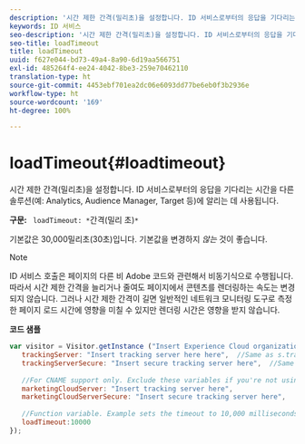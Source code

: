```yaml
---
description: '시간 제한 간격(밀리초)을 설정합니다. ID 서비스로부터의 응답을 기다리는 시간을 다른 솔루션(예: Analytics, Audience Manager, Target 등)에 알리는 데 사용됩니다.'
keywords: ID 서비스
seo-description: '시간 제한 간격(밀리초)을 설정합니다. ID 서비스로부터의 응답을 기다리는 시간을 다른 솔루션(예: Analytics, Audience Manager, Target 등)에 알리는 데 사용됩니다.'
seo-title: loadTimeout
title: loadTimeout
uuid: f627e044-bd73-49a4-8a90-6d19aa566751
exl-id: 485264f4-ee24-4042-8be3-259e70462110
translation-type: ht
source-git-commit: 4453ebf701ea2dc06e6093dd77be6eb0f3b2936e
workflow-type: ht
source-wordcount: '169'
ht-degree: 100%

---
```


# loadTimeout{#loadtimeout}

시간 제한 간격(밀리초)을 설정합니다. ID 서비스로부터의 응답을 기다리는 시간을 다른 솔루션(예: Analytics, Audience Manager, Target 등)에 알리는 데 사용됩니다.

**구문:** ` loadTimeout: *`간격(밀리 초)`*`

기본값은 30,000밀리초(30초)입니다. 기본값을 변경하지 *않는* 것이 좋습니다.

>[!NOTE]
>
>ID 서비스 호출은 페이지의 다른 비 Adobe 코드와 관련해서 비동기식으로 수행됩니다. 따라서 시간 제한 간격을 늘리거나 줄여도 페이지에서 콘텐츠를 렌더링하는 속도는 변경되지 않습니다. 그러나 시간 제한 간격이 길면 일반적인 네트워크 모니터링 도구로 측정한 페이지 로드 시간에 영향을 미칠 수 있지만 렌더링 시간은 영향을 받지 않습니다.

**코드 샘플**

```js
var visitor = Visitor.getInstance ("Insert Experience Cloud organization ID here",{ 
   trackingServer: "Insert tracking server here here",  //Same as s.trackingServer 
   trackingServerSecure: "Insert secure tracking server here",  //Same as s.trackingServerSecure 
 
   //For CNAME support only. Exclude these variables if you're not using CNAME 
   marketingCloudServer: "Insert tracking server here", 
   marketingCloudServerSecure: "Insert secure tracking server here", 
 
   //Function variable. Example sets the timeout to 10,000 milliseconds (10 seconds). 
   loadTimeout:10000 
});
```
